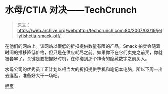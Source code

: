 # 水母/CTIA 对决——TechCrunch

> 原文：<https://web.archive.org/web/http://techcrunch.com:80/2007/03/19/jellyfishctia-smack-off/>

在他们的网站上。该网站以很低的折扣提供数量有限的产品。Smack 拍卖会随着时间的推移降低价格，但只是在供应耗尽之前。如果你不在它们卖完之前买，你就被套牢了。关键是要把握好时机，在你碰到那个神奇的隐藏数字之前买入。

水母公司的优秀员工正计划以相当大的折扣提供手机和笔记本电脑，所以下周一出去逛逛，准备好大干一场吧。

[咂页](https://web.archive.org/web/20201202130224/http://www.jellyfish.com/smack/crunchgear)